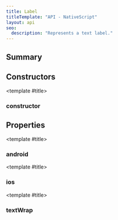 ```yaml
---
title: Label
titleTemplate: "API - NativeScript"
layout: api
seo:
  description: "Represents a text label."
---
```


<!-- This page is auto generated, do not edit manually. -->
<!-- Run "yarn generate:api-docs" to regenerate -->

<script setup lang="ts">
  import { provide } from "vue";
  import API_DATA from "./Label.data.json";
  
  provide('API_DATA', API_DATA);
</script>

<APIRefHierarchy v-once />

<APIRefComment commentBase64="eyJibG9ja1RhZ3MiOltdLCJtb2RpZmllclRhZ3MiOnt9LCJzdW1tYXJ5IjpbeyJraW5kIjoidGV4dCIsInRleHQiOiJSZXByZXNlbnRzIGEgdGV4dCBsYWJlbC4ifV19" v-once />

## <Heading ignore>Summary</Heading>

<APIRefSummary v-once />

## Constructors

<div class="">

<APIRef for="12838" v-once>

<template #title>

### constructor

</template>

</APIRef>

</div>

## Properties

<div class="">

<APIRef for="12840" v-once>

<template #title>

### android

</template>

</APIRef>

</div>

<div class="">

<APIRef for="12841" v-once>

<template #title>

### ios

</template>

</APIRef>

</div>

<div class="">

<APIRef for="12842" v-once>

<template #title>

### textWrap

</template>

</APIRef>

</div>
